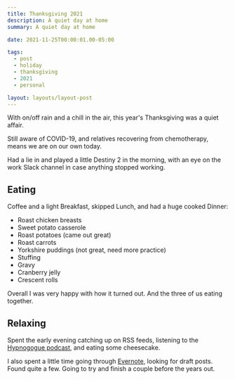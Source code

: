 ```yaml
---
title: Thanksgiving 2021
description: A quiet day at home
summary: A quiet day at home

date: 2021-11-25T00:00:01.00-05:00

tags:
  - post
  - holiday
  - thanksgiving
  - 2021
  - personal

layout: layouts/layout-post
---
```

With on/off rain and a chill in the air, this year's Thanksgiving was a quiet affair.

Still aware of COVID-19, and relatives recovering from chemotherapy, means we are on our own today.

Had a lie in and played a little Destiny 2 in the morning, with an eye on the work Slack channel in case anything stopped working.

## Eating

Coffee and a light Breakfast, skipped Lunch, and had a huge cooked Dinner:

* Roast chicken breasts
* Sweet potato casserole
* Roast potatoes (came out great)
* Roast carrots
* Yorkshire puddings (not great, need more practice)
* Stuffing
* Gravy
* Cranberry jelly
* Crescent rolls

Overall I was very happy with how it turned out. And the three of us eating together.

## Relaxing
Spent the early evening catching up on RSS feeds, listening to the [Hypnogogue podcast](https://hypnagoguepodcast.com "official site"), and eating some cheesecake.

I also spent a little time going through [Evernote](https://evernote.com "note taking app"), looking for draft posts. Found quite a few. Going to try and finish a couple before the years out.

